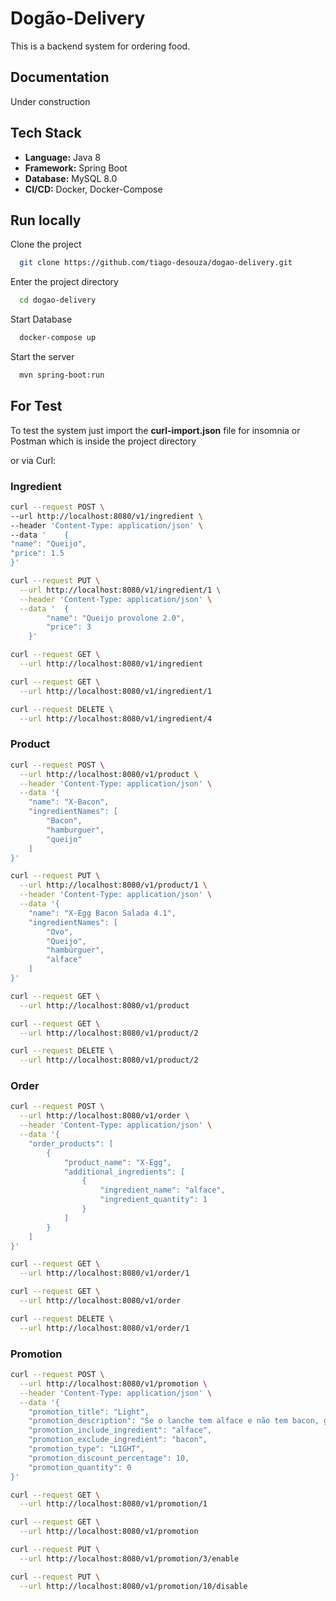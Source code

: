 
# Dogão-Delivery

This is a backend system for ordering food.



## Documentation

Under construction

## Tech Stack

* **Language:** Java 8
* **Framework:** Spring Boot
* **Database:** MySQL 8.0
* **CI/CD:** Docker, Docker-Compose


## Run locally

Clone the project

```bash
  git clone https://github.com/tiago-desouza/dogao-delivery.git
```

Enter the project directory

```bash
  cd dogao-delivery
```

Start Database
```bash
  docker-compose up
```


Start the server

```bash
  mvn spring-boot:run
```



## For Test

To test the system just import the **curl-import.json** file for insomnia or Postman which is inside the project directory

or via Curl:

### Ingredient
```bash
curl --request POST \
--url http://localhost:8080/v1/ingredient \
--header 'Content-Type: application/json' \
--data '	{
"name": "Queijo",
"price": 1.5
}'
```

```bash
curl --request PUT \
  --url http://localhost:8080/v1/ingredient/1 \
  --header 'Content-Type: application/json' \
  --data '	{
		"name": "Queijo provolone 2.0",
		"price": 3
	}'
```

```bash
curl --request GET \
  --url http://localhost:8080/v1/ingredient
```

```bash
curl --request GET \
  --url http://localhost:8080/v1/ingredient/1
```

```bash
curl --request DELETE \
  --url http://localhost:8080/v1/ingredient/4
```
### Product
```bash
curl --request POST \
  --url http://localhost:8080/v1/product \
  --header 'Content-Type: application/json' \
  --data '{
	"name": "X-Bacon",
	"ingredientNames": [
		"Bacon",
		"hamburguer",
		"queijo"
	]
}'
```

```bash
curl --request PUT \
  --url http://localhost:8080/v1/product/1 \
  --header 'Content-Type: application/json' \
  --data '{
	"name": "X-Egg Bacon Salada 4.1",
	"ingredientNames": [
		"Ovo",
		"Queijo",
		"hambúrguer",
		"alface"
	]
}'
```

```bash
curl --request GET \
  --url http://localhost:8080/v1/product
```

```bash
curl --request GET \
  --url http://localhost:8080/v1/product/2
```

```bash
curl --request DELETE \
  --url http://localhost:8080/v1/product/2
```
### Order
```bash
curl --request POST \
  --url http://localhost:8080/v1/order \
  --header 'Content-Type: application/json' \
  --data '{
	"order_products": [
		{
			"product_name": "X-Egg",
			"additional_ingredients": [
				{
					"ingredient_name": "alface",
					"ingredient_quantity": 1
				}
			]
		}
	]
}'
```

```bash
curl --request GET \
  --url http://localhost:8080/v1/order/1
```

```bash
curl --request GET \
  --url http://localhost:8080/v1/order
```

```bash
curl --request DELETE \
  --url http://localhost:8080/v1/order/1
```
### Promotion
```bash
curl --request POST \
  --url http://localhost:8080/v1/promotion \
  --header 'Content-Type: application/json' \
  --data '{
	"promotion_title": "Light",
	"promotion_description": "Se o lanche tem alface e não tem bacon, ganha 10% de desconto",
	"promotion_include_ingredient": "alface",
	"promotion_exclude_ingredient": "bacon",
	"promotion_type": "LIGHT",
	"promotion_discount_percentage": 10,
	"promotion_quantity": 0
}'
```

```bash
curl --request GET \
  --url http://localhost:8080/v1/promotion/1
```

```bash
curl --request GET \
  --url http://localhost:8080/v1/promotion
```

```bash
curl --request PUT \
  --url http://localhost:8080/v1/promotion/3/enable
```

```bash
curl --request PUT \
  --url http://localhost:8080/v1/promotion/10/disable
```

